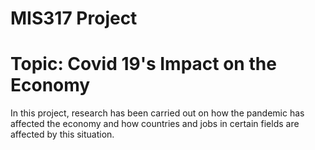 # MIS317 Project

# Topic: Covid 19's Impact on the Economy
In this project, research has been carried out on how the pandemic has affected the economy and how countries and jobs in certain fields are affected by this situation.

